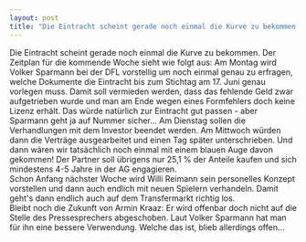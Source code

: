 ```yaml
---
layout: post
title: "Die Eintracht scheint gerade noch einmal die Kurve zu bekommen."
---
```


Die Eintracht scheint gerade noch einmal die Kurve zu bekommen. Der Zeitplan für die kommende Woche sieht wie folgt aus: Am Montag wird Volker Sparmann bei der DFL vorstellig um noch einmal genau zu erfragen, welche Dokumente die Eintracht bis zum Stichtag am 17. Juni genau vorlegen muss. Damit soll vermieden werden, dass das fehlende Geld zwar aufgetrieben wurde und man am Ende wegen eines Formfehlers doch keine Lizenz erhält. Das würde natürlich zur Eintracht gut passen - aber Sparmann geht ja auf Nummer sicher... Am Dienstag sollen die Verhandlungen mit dem Investor beendet werden. Am Mittwoch würden dann die Verträge ausgearbeitet und einen Tag später unterschrieben. Und dann wären wir tatsächlich noch einmal mit einem blauen Auge davon gekommen! Der Partner soll übrigens nur 25,1 % der Anteile kaufen und sich mindestens 4-5 Jahre in der AG engagieren.  
Schon Anfang nächster Woche wird Willi Reimann sein personelles Konzept vorstellen und dann auch endlich mit neuen Spielern verhandeln. Damit geht's dann endlich auch auf dem Transfermarkt richtig los.  
Bleibt noch die Zukunft von Armin Kraaz: Er wird offenbar doch nicht auf die Stelle des Pressesprechers abgeschoben. Laut Volker Sparmann hat man für ihn eine bessere Verwendung. Welche das ist, blieb allerdings offen...
